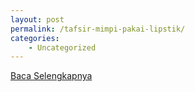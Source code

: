 ```yaml
---
layout: post
permalink: /tafsir-mimpi-pakai-lipstik/
categories:
    - Uncategorized
---
```


[Baca Selengkapnya](/06)